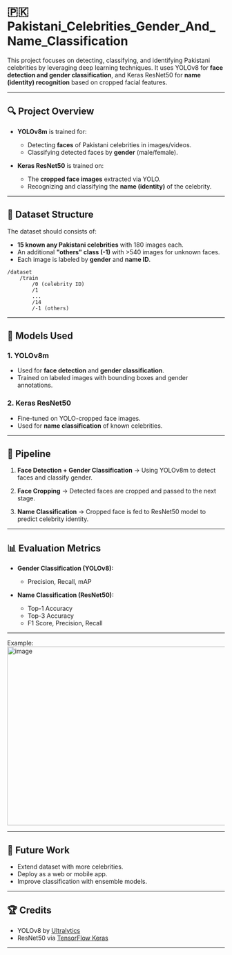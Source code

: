 # 🇵🇰 Pakistani\_Celebrities\_Gender\_And\_Name\_Classification

This project focuses on detecting, classifying, and identifying Pakistani celebrities by leveraging deep learning techniques. It uses YOLOv8 for **face detection and gender classification**, and Keras ResNet50 for **name (identity) recognition** based on cropped facial features.

---

## 🔍 Project Overview

* **YOLOv8m** is trained for:

  * Detecting **faces** of Pakistani celebrities in images/videos.
  * Classifying detected faces by **gender** (male/female).
* **Keras ResNet50** is trained on:

  * The **cropped face images** extracted via YOLO.
  * Recognizing and classifying the **name (identity)** of the celebrity.

---

## 📁 Dataset Structure

The dataset should consists of:

* **15 known any Pakistani celebrities** with 180 images each.
* An additional **"others" class (-1)** with >540 images for unknown faces.
* Each image is labeled by **gender** and **name ID**.

```
/dataset
    /train
        /0 (celebrity ID)
        /1
        ...
        /14
        /-1 (others)
```

---

## 🧠 Models Used

### 1. **YOLOv8m**

* Used for **face detection** and **gender classification**.
* Trained on labeled images with bounding boxes and gender annotations.

### 2. **Keras ResNet50**

* Fine-tuned on YOLO-cropped face images.
* Used for **name classification** of known celebrities.

---

## 🧪 Pipeline

1. **Face Detection + Gender Classification**
   → Using YOLOv8m to detect faces and classify gender.

2. **Face Cropping**
   → Detected faces are cropped and passed to the next stage.

3. **Name Classification**
   → Cropped face is fed to ResNet50 model to predict celebrity identity.

---

## 📊 Evaluation Metrics

* **Gender Classification (YOLOv8):**

  * Precision, Recall, mAP
* **Name Classification (ResNet50):**

  * Top-1 Accuracy
  * Top-3 Accuracy
  * F1 Score, Precision, Recall

---
Example:
<img width="603" height="414" alt="image" src="https://github.com/user-attachments/assets/1b5f44f5-655c-4e6c-b7dd-8e0ecec2aff1" />

---



## 🧠 Future Work

* Extend dataset with more celebrities.
* Deploy as a web or mobile app.
* Improve classification with ensemble models.

---

## 🏆 Credits

* YOLOv8 by [Ultralytics](https://github.com/ultralytics/ultralytics)
* ResNet50 via [TensorFlow Keras](https://www.tensorflow.org/api_docs/python/tf/keras/applications/ResNet50)

---
